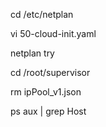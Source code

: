 cd /etc/netplan

vi 50-cloud-init.yaml

netplan try

cd /root/supervisor

rm ipPool_v1.json

ps aux | grep Host
